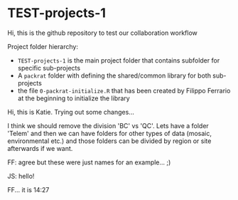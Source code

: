 # TEST-projects-1

Hi, this is the github repository to test our collaboration workflow
 
Project folder hierarchy:
+ `TEST-projects-1` is the main project folder that contains subfolder for specific sub-projects
+ A `packrat` folder with defining the shared/common library for both sub-projects
+ the file `0-packrat-initialize.R` that has been created by Filippo Ferrario at the beginning to initialize the library


Hi, this is Katie. Trying out some changes...

I think we should remove the division 'BC' vs 'QC'. Lets have a folder 'Telem' and then we can have folders for other types of data (mosaic, environmental etc.) and those folders can be divided by region or site afterwards if we want.

FF: agree but these were just names for an example... ;)

JS: hello!

FF... it is 14:27

